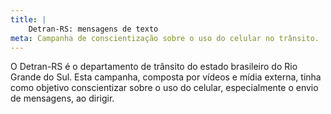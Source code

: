 ```yaml
---
title: |
    Detran-RS: mensagens de texto
meta: Campanha de conscientização sobre o uso do celular no trânsito.
---
```

O Detran-RS é o departamento de trânsito do estado brasileiro do Rio Grande do Sul. Esta campanha, composta por vídeos e mídia externa, tinha como objetivo conscientizar sobre o uso do celular, especialmente o envio de mensagens, ao dirigir.
